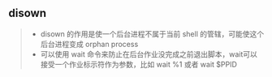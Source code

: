 ## disown

> * disown 的作用是使一个后台进程不属于当前 shell 的管辖，可能使这个后台进程变成 orphan process
> * 可以使用 wait 命令来防止在后台作业没完成之前退出脚本，wait可以接受一个作业标示符作为参数，比如 wait %1 或者 wait $PPID
